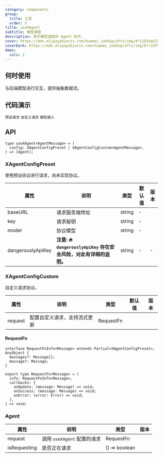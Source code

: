 ```yaml
---
category: Components
group:
  title: 工具
  order: 5
title: useXAgent
subtitle: 模型调度
description: 用于模型调度的 Agent 钩子。
cover: https://mdn.alipayobjects.com/huamei_iwk9zp/afts/img/A*IjD1QqSI99MAAAAAAAAAAAAADgCCAQ/original
coverDark: https://mdn.alipayobjects.com/huamei_iwk9zp/afts/img/A*riUFS51m3IUAAAAAAAAAAAAADgCCAQ/original
demo:
  cols: 1
---
```


## 何时使用

与后端模型进行交互，提供抽象数据流。

## 代码演示

<!-- prettier-ignore -->
<code src="./demo/preset.tsx">预设请求</code>
<code src="./demo/custom.tsx">自定义请求</code>
<code src="./demo/model.tsx">模型接入</code>

## API

```tsx | pure
type useXAgent<AgentMessage> = (
  config: XAgentConfigPreset | XAgentConfigCustom<AgentMessage>,
) => [Agent];
```

### XAgentConfigPreset

使用预设协议进行请求，尚未实现协议。

| 属性 | 说明 | 类型 | 默认值 | 版本 |
| --- | --- | --- | --- | --- |
| baseURL | 请求服务端地址 | string | - |  |
| key | 请求秘钥 | string | - |  |
| model | 协议模型 | string | - |  |
| dangerouslyApiKey | **注意: 🔥 `dangerouslyApiKey` 存在安全风险，对此有详细的[说明](/docs/react/dangerously-api-key-cn)。** | string | - | - |

### XAgentConfigCustom

自定义请求协议。

| 属性    | 说明                         | 类型      | 默认值 | 版本 |
| ------- | ---------------------------- | --------- | ------ | ---- |
| request | 配置自定义请求，支持流式更新 | RequestFn |        |      |

#### RequestFn

```tsx | pure
interface RequestFnInfo<Message> extends Partial<XAgentConfigPreset>, AnyObject {
  messages?: Message[];
  message?: Message;
}

export type RequestFn<Message> = (
  info: RequestFnInfo<Message>,
  callbacks: {
    onUpdate: (message: Message) => void;
    onSuccess: (message: Message) => void;
    onError: (error: Error) => void;
  },
) => void;
```

### Agent

| 属性         | 说明                        | 类型          | 版本 |
| ------------ | --------------------------- | ------------- | ---- |
| request      | 调用 `useXAgent` 配置的请求 | RequestFn     |      |
| isRequesting | 是否正在请求                | () => boolean |      |
